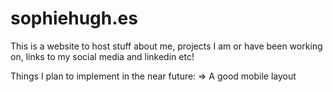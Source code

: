 # sophiehugh.es
This is a website to host stuff about me, projects I am or have been working on, links to my social media and linkedin etc!

Things I plan to implement in the near future:
=> A good mobile layout
